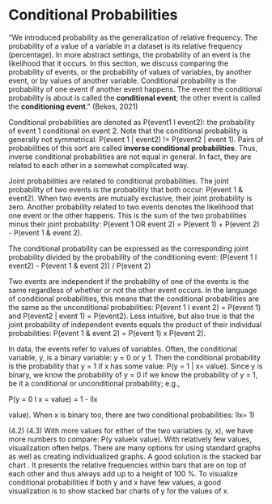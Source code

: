 # Conditional Probabilities

"We introduced probability as the generalization of relative frequency. The probability of a value of a variable in a dataset is its relative frequency (percentage). In more abstract settings, the probability of an event is the likelihood that it occurs. In this section, we discuss comparing the probability of events, or the probability of values of variables, by another event, or by values of another variable. Conditional probability is the probability of one event if another event happens. The event the conditional probability is about is called the **conditional event**; the other event is called the **conditioning event**." (Bekes, 2021)&#x20;

Conditional probabilities are denoted as P(event1 I event2): the probability of event 1 conditional on event 2. Note that the conditional probability is generally not symmetrical: P(event 1 | event2) != P(event2 | event 1). Pairs of probabilities of this sort are called **inverse conditional probabilities**. Thus, inverse conditional probabilities are not equal in general. In fact, they are related to each other in a somewhat complicated way.&#x20;

Joint probabilities are related to conditional probabilities. The joint probability of two events is the probability that both occur: P(event 1 & event2). When two events are mutually exclusive, their joint probability is zero. Another probability related to two events denotes the likelihood that one event or the other happens. This is the sum of the two probabilities minus their joint probability: P(event 1 OR event 2) = P(event 1) + P(event 2) - P(event 1 & event 2).&#x20;

The conditional probability can be expressed as the corresponding joint probability divided by the probability of the conditioning event: (P(event 1 I event2) - P(event 1 & event 2)) / P(event 2)&#x20;

Two events are independent if the probability of one of the events is the same regardless of whether or not the other event occurs. In the language of conditional probabilities, this means that the conditional probabilities are the same as the unconditional probabilities: P(event 1 I event 2) = P(event 1) and P(event2 | event 1) = P(event2). Less intuitive, but also true is that the joint probability of independent events equals the product of their individual probabilities: P(event 1 & event 2) = P(event 1) x P(event 2).

In data, the events refer to values of variables. Often, the conditional variable, y, is a binary variable: y = 0 or y 1. Then the conditional probability is the probability that y = 1 if x has some value: P(y = 1 | x= value). Since y is binary, we know the probability of y = 0 if we know the probability of y = 1, be it a conditional or unconditional probability; e.g.,&#x20;

P(y = 0 l x = value) = 1 - llx

value). When x is binary too, there are two conditional probabilities: llx= 1)

(4.2) (4.3) With more values for either of the two variables (y, x), we have more numbers to compare: P(y valuelx value). With relatively few values, visualization often helps. There are many options for using standard graphs as well as creating individualized graphs. A good solution is the stacked bar chart . It presents the relative frequencies within bars that are on top of each other and thus always add up to a height of 100 %. To visualize conditional probabilities if both y and x have few values, a good visualization is to show stacked bar charts of y for the values of x.&#x20;

